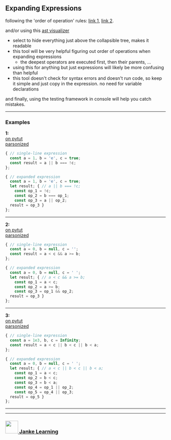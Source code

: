 ## Expanding Expressions

following the 'order of operation' rules: [link 1](http://www.scriptingmaster.com/javascript/operator-precedence.asp), [link 2](https://developer.mozilla.org/en-US/docs/Web/JavaScript/Reference/Operators/Operator_Precedence).

and/or using this [ast visualizer](https://astexplorer.net/) 
* select to hide everything just above the collapsible tree, makes it readable
* this tool will be very helpful figuring out order of operations when expanding expressions
    * the deepest operators are executed first, then their parents, ...
* using this for anything but just expressions will likely be more confusing than helpful
* this tool doesn't check for syntax errors and doesn't run code, so keep it simple and just copy in the expression. no need for variable declarations

and finally, using the testing framework in console will help you catch mistakes.

---

### Examples

**1:**  
[on pytut](http://www.pythontutor.com/live.html#code=const%20a%20%3D%20,%20b%20%3D%20,%20c%20%3D%20%3B%0A%0Aconst%20expression%20%3D%20a%20%7C%7C%20b%20%3D%3D%3D%20!c%3B%0A%0Alet%20expanded%3B%20%7B%20//%20a%20%7C%7C%20b%20%3D%3D%3D%20!c%3B%0A%20%20const%20op_1%20%3D%20!c%3B%0A%20%20const%20op_2%20%3D%20b%20%3D%3D%3D%20op_1%3B%0A%20%20const%20op_3%20%3D%20a%20%7C%7C%20op_2%3B%0Aexpanded%20%3D%20op_3%20%7D%3B%20%0A%0Aconsole.assert%28expression%20%3D%3D%3D%20expanded%29%3B&cumulative=false&curInstr=6&heapPrimitives=nevernest&mode=display&origin=opt-live.js&py=js&rawInputLstJSON=%5B%5D&textReferences=false)  
[parsonized](https://janke-learning.github.io/parsonizer/?snippet=const%20a%20%3D%201%2C%20b%20%3D%20'e'%2C%20c%20%3D%20true%3B%0Alet%20result%3B%20%7B%20%2F%2F%20a%20%7C%7C%20b%20%3D%3D%3D%20!c%3B%0A%20%20const%20op_1%20%3D%20!c%3B%0A%20%20const%20op_2%20%3D%20b%20%3D%3D%3D%20op_1%3B%0A%20%20const%20op_3%20%3D%20a%20%7C%7C%20op_2%3B%0Aresult%20%3D%20op_3%20%7D%3B%20)
```js
{ // single-line expression
  const a = 1, b = 'e', c = true;
  const result = a || b === !c;
};

{ // expanded expression
  const a = 1, b = 'e', c = true;
  let result; { // a || b === !c;
    const op_1 = !c;
    const op_2 = b === op_1;
    const op_3 = a || op_2;
  result = op_3 }
};
```
---

**2:**    
[on pytut](http://www.pythontutor.com/live.html#code=const%20a%20%3D%20,%20b%20%3D%20,%20c%20%3D%20%3B%0A%0Aconst%20expression%20%3D%20a%20%3C%20c%20%26%26%20a%20%3E%3D%20b%3B%0A%0Alet%20expanded%3B%20%7B%20//%20a%20%3C%20c%20%26%26%20a%20%3E%3D%20b%3B%0A%20%20const%20op_1%20%3D%20a%20%3C%20c%3B%0A%20%20const%20op_2%20%3D%20a%20%3E%3D%20b%3B%0A%20%20const%20op_3%20%3D%20op_1%20%26%26%20op_2%3B%0Aexpanded%20%3D%20op_3%20%7D%3B%20%0A%0Aconsole.assert%28expression%20%3D%3D%3D%20expanded%29%3B&cumulative=false&curInstr=6&heapPrimitives=nevernest&mode=display&origin=opt-live.js&py=js&rawInputLstJSON=%5B%5D&textReferences=false)  
[parsonized](https://janke-learning.github.io/parsonizer/?snippet=const%20a%20%3D%200%2C%20b%20%3D%20null%2C%20c%20%3D%20'%20'%3B%0Alet%20result%3B%20%7B%20%2F%2F%20a%20%3C%20c%20%26%26%20a%20%3E%3D%20b%3B%0A%20%20const%20op_1%20%3D%20a%20%3C%20c%3B%0A%20%20const%20op_2%20%3D%20a%20%3E%3D%20b%3B%0A%20%20const%20op_3%20%3D%20op_1%20%26%26%20op_2%3B%0Aresult%20%3D%20op_3%20%7D%3B%20)
```js
{ // single-line expression
  const a = 0, b = null, c = '';
  const result = a < c && a >= b;
};

{ // expanded expression
  const a = 0, b = null, c = ' ';
  let result; { // a < c && a >= b;
    const op_1 = a < c;
    const op_2 = a >= b;
    const op_3 = op_1 && op_2;
  result = op_3 } 
};
```
---

**3:**  
[on pytut](http://www.pythontutor.com/live.html#code=const%20a%20%3D%20,%20b%20%3D%20,%20c%20%3D%20%3B%0A%0Aconst%20expression%20%3D%20a%20%3C%20c%20%7C%7C%20b%20%3C%20c%20%7C%7C%20b%20%3C%20a%3B%0A%0Alet%20expression%3B%20%7B%20//%20a%20%3C%20c%20%7C%7C%20b%20%3C%20c%20%7C%7C%20b%20%3C%20a%3B%0A%20%20const%20op_1%20%3D%20a%20%3C%20c%3B%0A%20%20const%20op_2%20%3D%20b%20%3C%20c%3B%0A%20%20const%20op_3%20%3D%20b%20%3C%20a%3B%0A%20%20const%20op_4%20%3D%20op_1%20%7C%7C%20op_2%3B%0A%20%20const%20op_5%20%3D%20op_4%20%7C%7C%20op_3%3B%0Aexpression%20%3D%20op_5%20%7D%3B%20%0A%0A%0Aconsole.assert%28expression%20%3D%3D%3D%20expanded%29%3B&cumulative=false&curInstr=6&heapPrimitives=nevernest&mode=display&origin=opt-live.js&py=js&rawInputLstJSON=%5B%5D&textReferences=false)   
[parsonized](https://janke-learning.github.io/parsonizer/?snippet=const%20a%20%3D%200%2C%20b%20%3D%20null%2C%20c%20%3D%20'%20'%3B%0Alet%20result%3B%20%7B%20%2F%2F%20a%20%3C%20c%20%7C%7C%20b%20%3C%20c%20%7C%7C%20b%20%3C%20a%3B%0A%20%20const%20op_1%20%3D%20a%20%3C%20c%3B%0A%20%20const%20op_2%20%3D%20b%20%3C%20c%3B%0A%20%20const%20op_3%20%3D%20b%20%3C%20a%3B%0A%20%20const%20op_4%20%3D%20op_1%20%7C%7C%20op_2%3B%0A%20%20const%20op_5%20%3D%20op_4%20%7C%7C%20op_3%3B%0Aresult%20%3D%20op_5%20%7D%3B%20)
```js
{ // single-line expression
  const a = 1e3, b, c = Infinity;
  const result = a < c || b < c || b < a;
};

{ // expanded expression
  const a = 0, b = null, c = ' ';
  let result; { // a < c || b < c || b < a;
    const op_1 = a < c;
    const op_2 = b < c;
    const op_3 = b < a;
    const op_4 = op_1 || op_2;
    const op_5 = op_4 || op_3;
  result = op_5 }
};
```

___
___
### <a href="http://janke-learning.org" target="_blank"><img src="https://user-images.githubusercontent.com/18554853/50098409-22575780-021c-11e9-99e1-962787adaded.png" width="40" height="40"></img> Janke Learning</a>
